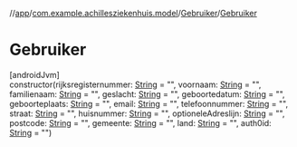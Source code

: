 //[app](../../../index.md)/[com.example.achillesziekenhuis.model](../index.md)/[Gebruiker](index.md)/[Gebruiker](-gebruiker.md)

# Gebruiker

[androidJvm]\
constructor(rijksregisternummer: [String](https://kotlinlang.org/api/latest/jvm/stdlib/kotlin/-string/index.html) = &quot;&quot;, voornaam: [String](https://kotlinlang.org/api/latest/jvm/stdlib/kotlin/-string/index.html) = &quot;&quot;, familienaam: [String](https://kotlinlang.org/api/latest/jvm/stdlib/kotlin/-string/index.html) = &quot;&quot;, geslacht: [String](https://kotlinlang.org/api/latest/jvm/stdlib/kotlin/-string/index.html) = &quot;&quot;, geboortedatum: [String](https://kotlinlang.org/api/latest/jvm/stdlib/kotlin/-string/index.html) = &quot;&quot;, geboorteplaats: [String](https://kotlinlang.org/api/latest/jvm/stdlib/kotlin/-string/index.html) = &quot;&quot;, email: [String](https://kotlinlang.org/api/latest/jvm/stdlib/kotlin/-string/index.html) = &quot;&quot;, telefoonnummer: [String](https://kotlinlang.org/api/latest/jvm/stdlib/kotlin/-string/index.html) = &quot;&quot;, straat: [String](https://kotlinlang.org/api/latest/jvm/stdlib/kotlin/-string/index.html) = &quot;&quot;, huisnummer: [String](https://kotlinlang.org/api/latest/jvm/stdlib/kotlin/-string/index.html) = &quot;&quot;, optioneleAdreslijn: [String](https://kotlinlang.org/api/latest/jvm/stdlib/kotlin/-string/index.html) = &quot;&quot;, postcode: [String](https://kotlinlang.org/api/latest/jvm/stdlib/kotlin/-string/index.html) = &quot;&quot;, gemeente: [String](https://kotlinlang.org/api/latest/jvm/stdlib/kotlin/-string/index.html) = &quot;&quot;, land: [String](https://kotlinlang.org/api/latest/jvm/stdlib/kotlin/-string/index.html) = &quot;&quot;, auth0id: [String](https://kotlinlang.org/api/latest/jvm/stdlib/kotlin/-string/index.html) = &quot;&quot;)
